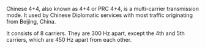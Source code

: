 Chinese 4+4, also known as 4+4 or PRC 4+4, is a multi-carrier transmission mode. It used by Chinese Diplomatic services with most traffic originating from Beijing, China.

It consists of 8 carriers. They are 300 Hz apart, except the 4th and 5th carriers, which are 450 Hz apart from each other.